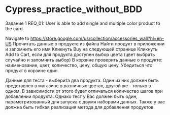 # Cypress_practice_without_BDD

Задание 1 REQ_01: User is able to add single and multiple color product to the card

Navigate to https://store.google.com/us/collection/accessories_wall?hl=en-US
Прочитать данные о продукте из файла
Найти продукт в приложении и запомнить его имя
Кликнуть Buy на следующей странице
Кликнуть Add to Cart, если для продукта доступен выбор цвета (цвет выбрать случайно и запомнить выбор)
В корзине проверить данные о продукте: наименование, цвет, количество, цену, общую цену. Убедиться что продукт в корзине один.

Данные для теста - выберита два продукта. Один из них должен быть представлен в магазине в различных цветах, другой же - только в одном. В зависимости от этого будет отличаться количество шагов при добавлении продукта. Однако тест у Вас должен быть один, параметризованный для запуска с двумя наборами данных. Также у вас должна быть гибкая реализация метода для добавления продуктов.
